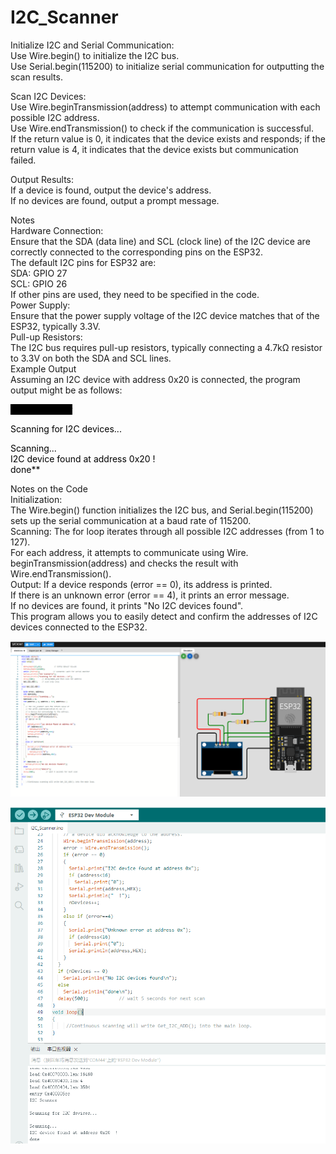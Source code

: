 # I2C_Scanner
Initialize I2C and Serial Communication:  
 Use Wire.begin() to initialize the I2C bus.  
 Use Serial.begin(115200) to initialize serial communication for outputting the scan results.  

Scan I2C Devices:  
 Use Wire.beginTransmission(address) to attempt communication with each possible I2C address.  
 Use Wire.endTransmission() to check if the communication is successful.  
 If the return value is 0, it indicates that the device exists and responds; if the return value is 4, it indicates that the device exists but communication failed.  

Output Results:  
 If a device is found, output the device's address.  
 If no devices are found, output a prompt message.  

Notes  
Hardware Connection:  
 Ensure that the SDA (data line) and SCL (clock line) of the I2C device are correctly connected to the corresponding pins on the ESP32.   
 The default I2C pins for ESP32 are:    
   SDA: GPIO 27  
   SCL: GPIO 26  
 If other pins are used, they need to be specified in the code.  
Power Supply:  
 Ensure that the power supply voltage of the I2C device matches that of the ESP32, typically 3.3V.  
Pull-up Resistors:  
 The I2C bus requires pull-up resistors, typically connecting a 4.7kΩ resistor to 3.3V on both the SDA and SCL lines.  
Example Output  
 Assuming an I2C device with address 0x20 is connected, the program output might be as follows:  

<span style="background-color: black; color: black;">
**I2C Scanner  
  
Scanning for I2C devices...
  
Scanning...  
I2C device found at address 0x20  !  
done**

</span>

Notes on the Code  
 Initialization:   
   The Wire.begin() function initializes the I2C bus, and Serial.begin(115200) sets up the serial communication at a baud rate of 115200.  
 Scanning: 
   The for loop iterates through all possible I2C addresses (from 1 to 127).  
   For each address, it attempts to communicate using Wire.  
   beginTransmission(address) and checks the result with Wire.endTransmission().  
 Output:
   If a device responds (error == 0), its address is printed.   
   If there is an unknown error (error == 4), it prints an error message.  
   If no devices are found, it prints "No I2C devices found".  
 This program allows you to easily detect and confirm the addresses of I2C devices connected to the ESP32.  

![图片描述](https://github.com/Maclanren/I2C_Scanner/blob/main/I2c-scan.png?raw=true)


![图片描述](https://github.com/Maclanren/I2C_Scanner/blob/main/I2c-scan%20test.png?raw=true)


